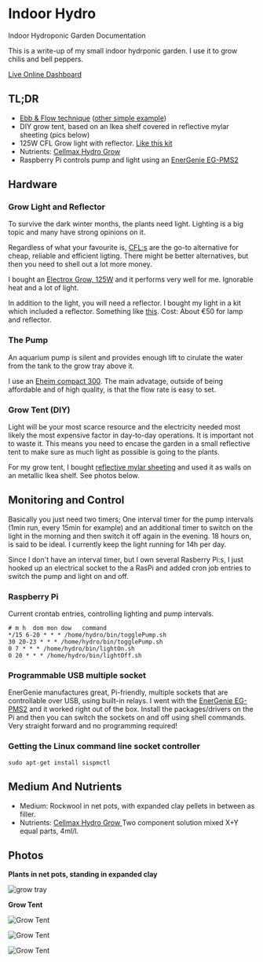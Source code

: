 # Indoor Hydro
Indoor Hydroponic Garden Documentation


This is a write-up of my small indoor hydrponic garden. I use it to grow chilis and bell peppers.

[Live Online Dashboard](http://hydro.weekendhack.it/indoor.html)

## TL;DR
- [Ebb & Flow technique](https://en.wikipedia.org/wiki/Ebb_and_flow) ([other simple example](http://www.hydroponics-simplified.com/ebb-and-flow-hydroponic.html))
- DIY grow tent, based on an Ikea shelf covered in reflective mylar sheeting (pics below)
- 125W CFL Grow light with reflector. [Like this kit](http://www.ebay.de/itm/Elektrox-125-W-125-Watt-Dual-ESL-CFL-Wuchs-Blute-2100K-inkl-Reflektor-/321824373773?hash=item4aee3a3c0d:g:zrcAAOSwT6pVwe4s)
- Nutrients: [Cellmax Hydro Grow ](http://www.hydroponics.eu/nutrients-and-additives-c-20/cellmax-s-25/cellmax-hydro-grow-2x1l-soft-water-1669.html)
- Raspberry Pi controls pump and light using an [EnerGenie EG-PMS2](http://www.amazon.de/gp/product/B00BAQZJ4K?psc=1&redirect=true&ref_=oh_aui_detailpage_o04_s00)

## Hardware

### Grow Light and Reflector
To survive the dark winter months, the plants need light. Lighting is a big topic and many have strong opinions on it.

Regardless of what your favourite is, [CFL:s](https://en.wikipedia.org/wiki/Compact_fluorescent_lamp) are the go-to alternative for cheap, reliable and efficient ligting. There might be better alternatives, but then you need to shell out a lot more money.

I bought an [Electrox Grow, 125W](http://www.elektrox.de/en/seite1_en.html) and it performs very well for me. Ignorable heat and a lot of light.

In addition to the light, you will need a reflector. I bought my light in a kit which included a reflector. 
Something like [this](http://www.ebay.de/itm/Elektrox-125-W-125-Watt-Dual-ESL-CFL-Wuchs-Blute-2100K-inkl-Reflektor-/321824373773?hash=item4aee3a3c0d:g:zrcAAOSwT6pVwe4s). Cost: About €50 for lamp and reflector.


### The Pump
An aquarium pump is silent and provides enough lift to cirulate the water from the tank to the grow tray above it.

I use an [Eheim compact 300](http://www.amazon.de/Eheim-1000220-compact-Aquarienpumpe-300/dp/B000A2162Y/ref=pd_bia_nav_t_1?ie=UTF8&refRID=06MFMJK2EXJ20SDJ3KZG). The main advatage, outside of being affordable and of high quality, is that the flow rate is easy to set.


### Grow Tent (DIY)

Light will be your most scarce resource and the electricity needed most likely the most expensive factor in day-to-day operations. It is important not to waste it. This means you need to encase the garden in a small reflective tent to make sure as much light as possible is going to the plants.

For my grow tent, I bought [reflective mylar sheeting](http://www.hydroponics.eu/lighting-c-24/reflective-sheeting-s-187/mylar-reflective-sheeting-25545.html) and used it as walls on an metallic Ikea shelf. See photos below.


## Monitoring and Control
Basically you just need two timers; One interval timer for the pump intervals (1min run, every 15min for example) and an additional 
timer to switch on the light in the morning and then switch it off again in the evening. 18 hours on, is said to be ideal. 
I currently keep the light running for 14h per day.

Since I don't have an interval timer, but I own several Rasberry Pi:s, I just hooked up an electrical socket to the a RasPi and 
added cron job entries to switch the pump and light on and off.

### Raspberry Pi

Current crontab entries, controlling lighting and pump intervals.


```
# m h  dom mon dow   command
*/15 6-20 * * * /home/hydro/bin/togglePump.sh
30 20-23 * * * /home/hydro/bin/togglePump.sh
0 7 * * * /home/hydro/bin/lightOn.sh
0 20 * * * /home/hydro/bin/lightOff.sh
```


### Programmable USB multiple socket
EnerGenie manufactures great, Pi-friendly, multiple sockets that are controllable over USB, using built-in relays. 
I went with the [EnerGenie EG-PMS2](http://www.amazon.de/gp/product/B00BAQZJ4K?psc=1&redirect=true&ref_=oh_aui_detailpage_o04_s00) 
and it worked right out of the box. Install the packages/drivers on the Pi and then you can switch the sockets on and off 
using shell commands. Very straight forward and no programming required!

### Getting the Linux command line socket controller

```
sudo apt-get install sispmctl
``` 

## Medium And Nutrients
- Medium: Rockwool in net pots, with expanded clay pellets in between as filler. 
- Nutrients: [Cellmax Hydro Grow ](http://www.hydroponics.eu/nutrients-and-additives-c-20/cellmax-s-25/cellmax-hydro-grow-2x1l-soft-water-1669.html) Two component solution mixed X+Y equal parts, 4ml/l.


## Photos

**Plants in net pots, standing in expanded clay**

![grow tray](/images/grow_tray.jpg?raw=true "Grow Tray")

**Grow Tent**

![Grow Tent](/images/grow_tent_front_up.jpg?raw=true "Grow Tent")

![Grow Tent](/images/grow_tent_front_down.jpg?raw=true "Grow Tent")

![Grow Tent](/images/grow_tent_side.jpg?raw=true "Grow Tent")

